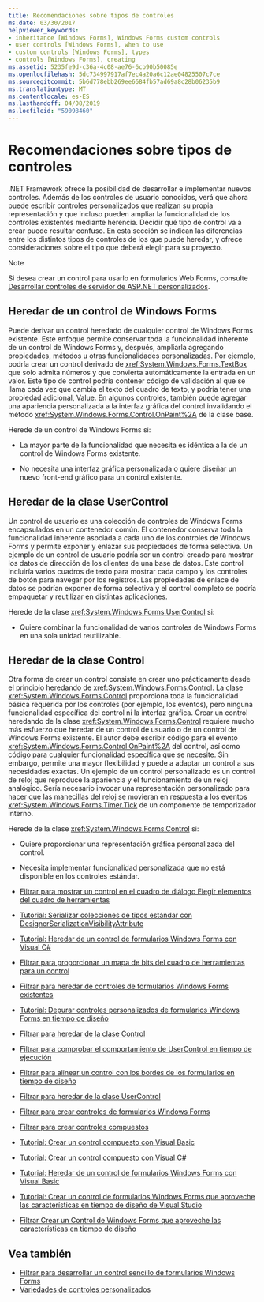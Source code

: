 ```yaml
---
title: Recomendaciones sobre tipos de controles
ms.date: 03/30/2017
helpviewer_keywords:
- inheritance [Windows Forms], Windows Forms custom controls
- user controls [Windows Forms], when to use
- custom controls [Windows Forms], types
- controls [Windows Forms], creating
ms.assetid: 5235fe9d-c36a-4c08-ae76-6cb90b50085e
ms.openlocfilehash: 5dc734997917af7ec4a20a6c12ae04825507c7ce
ms.sourcegitcommit: 5b6d778ebb269ee6684fb57ad69a8c28b06235b9
ms.translationtype: MT
ms.contentlocale: es-ES
ms.lasthandoff: 04/08/2019
ms.locfileid: "59098460"
---
```

# <a name="control-type-recommendations"></a>Recomendaciones sobre tipos de controles
.NET Framework ofrece la posibilidad de desarrollar e implementar nuevos controles. Además de los controles de usuario conocidos, verá que ahora puede escribir controles personalizados que realizan su propia representación y que incluso pueden ampliar la funcionalidad de los controles existentes mediante herencia. Decidir qué tipo de control va a crear puede resultar confuso. En esta sección se indican las diferencias entre los distintos tipos de controles de los que puede heredar, y ofrece consideraciones sobre el tipo que deberá elegir para su proyecto.  
  
> [!NOTE]
>  Si desea crear un control para usarlo en formularios Web Forms, consulte [Desarrollar controles de servidor de ASP.NET personalizados](https://docs.microsoft.com/previous-versions/aspnet/zt27tfhy(v=vs.100)).  
  
## <a name="inheriting-from-a-windows-forms-control"></a>Heredar de un control de Windows Forms  
 Puede derivar un control heredado de cualquier control de Windows Forms existente. Este enfoque permite conservar toda la funcionalidad inherente de un control de Windows Forms y, después, ampliarla agregando propiedades, métodos u otras funcionalidades personalizadas. Por ejemplo, podría crear un control derivado de <xref:System.Windows.Forms.TextBox> que solo admita números y que convierta automáticamente la entrada en un valor. Este tipo de control podría contener código de validación al que se llama cada vez que cambia el texto del cuadro de texto, y podría tener una propiedad adicional, Value. En algunos controles, también puede agregar una apariencia personalizada a la interfaz gráfica del control invalidando el método <xref:System.Windows.Forms.Control.OnPaint%2A> de la clase base.  
  
 Herede de un control de Windows Forms si:  
  
-   La mayor parte de la funcionalidad que necesita es idéntica a la de un control de Windows Forms existente.  
  
-   No necesita una interfaz gráfica personalizada o quiere diseñar un nuevo front-end gráfico para un control existente.  
  
## <a name="inheriting-from-the-usercontrol-class"></a>Heredar de la clase UserControl  
 Un control de usuario es una colección de controles de Windows Forms encapsulados en un contenedor común. El contenedor conserva toda la funcionalidad inherente asociada a cada uno de los controles de Windows Forms y permite exponer y enlazar sus propiedades de forma selectiva. Un ejemplo de un control de usuario podría ser un control creado para mostrar los datos de dirección de los clientes de una base de datos. Este control incluiría varios cuadros de texto para mostrar cada campo y los controles de botón para navegar por los registros. Las propiedades de enlace de datos se podrían exponer de forma selectiva y el control completo se podría empaquetar y reutilizar en distintas aplicaciones.  
  
 Herede de la clase <xref:System.Windows.Forms.UserControl> si:  
  
-   Quiere combinar la funcionalidad de varios controles de Windows Forms en una sola unidad reutilizable.  
  
## <a name="inheriting-from-the-control-class"></a>Heredar de la clase Control  
 Otra forma de crear un control consiste en crear uno prácticamente desde el principio heredando de <xref:System.Windows.Forms.Control>. La clase <xref:System.Windows.Forms.Control> proporciona toda la funcionalidad básica requerida por los controles (por ejemplo, los eventos), pero ninguna funcionalidad específica del control ni la interfaz gráfica. Crear un control heredando de la clase <xref:System.Windows.Forms.Control> requiere mucho más esfuerzo que heredar de un control de usuario o de un control de Windows Forms existente. El autor debe escribir código para el evento <xref:System.Windows.Forms.Control.OnPaint%2A> del control, así como código para cualquier funcionalidad específica que se necesite. Sin embargo, permite una mayor flexibilidad y puede a adaptar un control a sus necesidades exactas. Un ejemplo de un control personalizado es un control de reloj que reproduce la apariencia y el funcionamiento de un reloj analógico. Sería necesario invocar una representación personalizado para hacer que las manecillas del reloj se movieran en respuesta a los eventos <xref:System.Windows.Forms.Timer.Tick> de un componente de temporizador interno.  
  
 Herede de la clase <xref:System.Windows.Forms.Control> si:  
  
-   Quiere proporcionar una representación gráfica personalizada del control.  
  
-   Necesita implementar funcionalidad personalizada que no está disponible en los controles estándar.  
  
-   [Filtrar para mostrar un control en el cuadro de diálogo Elegir elementos del cuadro de herramientas](how-to-display-a-control-in-the-choose-toolbox-items-dialog-box.md)  
  
-   [Tutorial: Serializar colecciones de tipos estándar con DesignerSerializationVisibilityAttribute](serializing-collections-designerserializationvisibilityattribute.md)  
  
-   [Tutorial: Heredar de un control de formularios Windows Forms con Visual C#](walkthrough-inheriting-from-a-windows-forms-control-with-visual-csharp.md)  
  
-   [Filtrar para proporcionar un mapa de bits del cuadro de herramientas para un control](how-to-provide-a-toolbox-bitmap-for-a-control.md)  
  
-   [Filtrar para heredar de controles de formularios Windows Forms existentes](how-to-inherit-from-existing-windows-forms-controls.md)  
  
-   [Tutorial: Depurar controles personalizados de formularios Windows Forms en tiempo de diseño](walkthrough-debugging-custom-windows-forms-controls-at-design-time.md)  
  
-   [Filtrar para heredar de la clase Control](how-to-inherit-from-the-control-class.md)  
  
-   [Filtrar para comprobar el comportamiento de UserControl en tiempo de ejecución](how-to-test-the-run-time-behavior-of-a-usercontrol.md)  
  
-   [Filtrar para alinear un control con los bordes de los formularios en tiempo de diseño](how-to-align-a-control-to-the-edges-of-forms-at-design-time.md)  
  
-   [Filtrar para heredar de la clase UserControl](how-to-inherit-from-the-usercontrol-class.md)  
  
-   [Filtrar para crear controles de formularios Windows Forms](how-to-author-controls-for-windows-forms.md)  
  
-   [Filtrar para crear controles compuestos](how-to-author-composite-controls.md)  
  
-   [Tutorial: Crear un control compuesto con Visual Basic](walkthrough-authoring-a-composite-control-with-visual-basic.md)  
  
-   [Tutorial: Crear un control compuesto con Visual C#](walkthrough-authoring-a-composite-control-with-visual-csharp.md)  
  
-   [Tutorial: Heredar de un control de formularios Windows Forms con Visual Basic](walkthrough-inheriting-from-a-windows-forms-control-with-visual-basic.md)  
  
-   [Tutorial: Crear un control de formularios Windows Forms que aproveche las características en tiempo de diseño de Visual Studio](creating-a-wf-control-design-time-features.md)  
  
-   [Filtrar Crear un Control de Windows Forms que aproveche las características en tiempo de diseño](https://docs.microsoft.com/previous-versions/visualstudio/visual-studio-2013/307hck25(v=vs.120))  
  
## <a name="see-also"></a>Vea también

- [Filtrar para desarrollar un control sencillo de formularios Windows Forms](how-to-develop-a-simple-windows-forms-control.md)
- [Variedades de controles personalizados](varieties-of-custom-controls.md)
